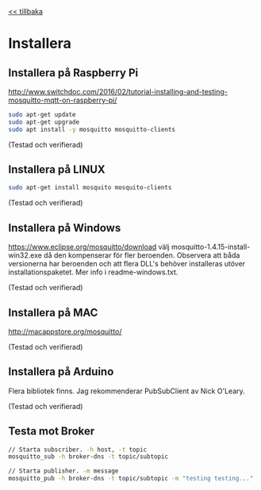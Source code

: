 <a href="README.md"><< tillbaka</a>

# Installera

## Installera på Raspberry Pi
http://www.switchdoc.com/2016/02/tutorial-installing-and-testing-mosquitto-mqtt-on-raspberry-pi/

```bash
sudo apt-get update
sudo apt-get upgrade
sudo apt install -y mosquitto mosquitto-clients
```

(Testad och verifierad)

## Installera på LINUX
```bash
sudo apt-get install mosquito mosquito-clients
```

(Testad och verifierad)

## Installera på Windows
https://www.eclipse.org/mosquitto/download
välj mosquitto-1.4.15-install-win32.exe då den kompenserar för fler beroenden.
Observera att båda versionerna har beroenden och att flera DLL's behöver installeras utöver installationspaketet. Mer info i readme-windows.txt.

(Testad och verifierad)

## Installera på MAC
http://macappstore.org/mosquitto/

(Testad och verifierad)

## Installera på Arduino
Flera bibliotek finns. Jag rekommenderar PubSubClient av Nick O'Leary.

(Testad och verifierad)

## Testa mot Broker
```bash
// Starta subscriber. -h host, -t topic
mosquitto_sub -h broker-dns -t topic/subtopic

// Starta publisher. -m message
mosquitto_pub -h broker-dns -t topic/subtopic -m "testing testing..."
```

